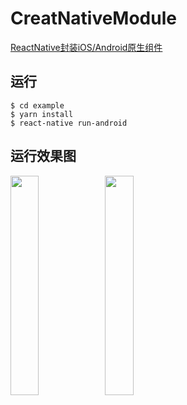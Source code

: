 # CreatNativeModule
[ReactNative封装iOS/Android原生组件](https://www.jianshu.com/p/f236928162f4)
## 运行
```shell
$ cd example
$ yarn install
$ react-native run-android
```
## 运行效果图
<img src="https://ws4.sinaimg.cn/large/006tNc79ly1ftbqrctgxbj30sz1qqdin.jpg" width='30%'><img src='https://ws1.sinaimg.cn/large/006tNc79ly1ftcnhs0mdwj30u01hc0u6.jpg' width='30%' />
